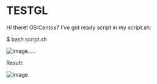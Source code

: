 # TESTGL

Hi there!
OS:Centos7
I've got ready script in my script.sh:

$ bash script.sh

![image](https://user-images.githubusercontent.com/91308486/200638822-f1c3315e-e181-4bb3-be13-c7a3c6b65158.png).....

Result:

![image](https://user-images.githubusercontent.com/91308486/200639521-bdd2f5b4-8a48-446f-b777-a0bb433b0788.png)

